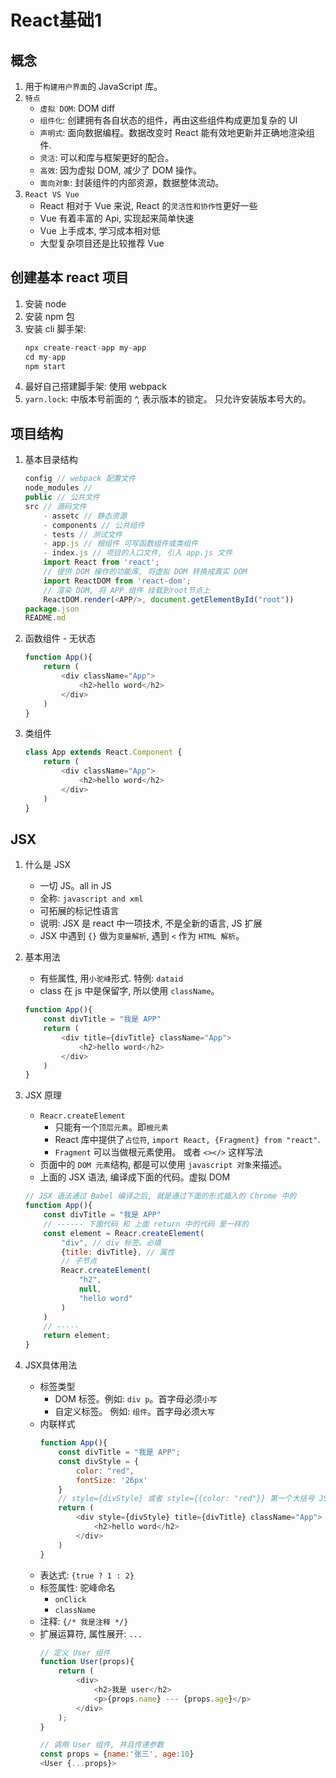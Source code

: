 # React基础1


## 概念
1. 用于`构建用户界面`的 JavaScript 库。
2. `特点`
    * `虚拟 DOM`:  DOM diff
    * `组件化`: 创建拥有各自状态的组件，再由这些组件构成更加复杂的 UI
    * `声明式`: 面向数据编程。数据改变时 React 能有效地更新并正确地渲染组件.
    * `灵活`: 可以和库与框架更好的配合。
    * `高效`: 因为虚拟 DOM, 减少了 DOM 操作。
    * `面向对象`: 封装组件的内部资源，数据整体流动。
3. `React VS Vue`
    * React 相对于 Vue 来说, React 的`灵活性和协作性`更好一些
    * Vue 有着丰富的 Api, 实现起来简单快速
    * Vue 上手成本, 学习成本相对低
    * 大型复杂项目还是比较推荐 Vue

## 创建基本 react 项目
1. 安装 node
2. 安装 npm 包
3. 安装 cli 脚手架: 
    ```javascript
    npx create-react-app my-app
    cd my-app
    npm start
    ```
4. 最好自己搭建脚手架: 使用 webpack
5. `yarn.lock`: 中版本号前面的 ^, 表示版本的锁定。 只允许安装版本号大的。


## 项目结构
1. 基本目录结构
    ```javascript
    config // webpack 配置文件
    node_modules // 
    public // 公共文件
    src // 源码文件
        - assetc // 静态资源
        - components // 公共组件
        - tests // 测试文件
        - app.js // 根组件 可写函数组件或类组件
        - index.js // 项目的入口文件, 引入 app.js 文件
        import React from 'react';
        // 提供 DOM 操作的功能库, 将虚拟 DOM 转换成真实 DOM
        import ReactDOM from 'react-dom';
        // 渲染 DOM, 将 APP 组件 挂载到root节点上
        ReactDOM.render(<APP/>, document.getElementById("root"))
    package.json
    README.md
    ```
2. 函数组件 - 无状态
    ```javascript
    function App(){
        return (
            <div className="App">
                <h2>hello word</h2>
            </div>
        )
    }
    ```
3. 类组件
    ```javascript
    class App extends React.Component {
        return (
            <div className="App">
                <h2>hello word</h2>
            </div>
        )
    }
    ```








## JSX
1. 什么是 JSX
    * 一切 JS。all in JS
    * 全称: `javascript and xml`
    * 可拓展的标记性语言
    * 说明: JSX 是 react 中一项技术, 不是全新的语言, JS 扩展
    * JSX 中遇到 `{}` 做为`变量解析`, 遇到 `<` 作为 `HTML 解析`。
2. 基本用法
    * 有些属性, 用`小驼峰`形式. 特例: `dataid`
    * class 在 js 中是保留字, 所以使用 `className`。
    ```javascript
    function App(){
        const divTitle = "我是 APP"
        return (
            <div title={divTitle} className="App">
                <h2>hello word</h2>
            </div>
        )
    }
    ```
3. JSX 原理
    * `Reacr.createElement`
        * 只能有一个`顶层元素`。即`根元素`
        * React 库中提供了`占位符`, `import React, {Fragment} from "react"`.
        * `Fragment` 可以当做根元素使用。 或者 `<></>` 这样写法
    * 页面中的 `DOM 元素`结构, 都是可以使用 `javascript 对象`来描述。
    * 上面的 JSX 语法, 编译成下面的代码。虚拟 DOM
    ```javascript
    // JSX 语法通过 Babel 编译之后, 就是通过下面的形式插入的 Chrome 中的
    function App(){
        const divTitle = "我是 APP"
        // ------ 下面代码 和 上面 return 中的代码 是一样的
        const element = Reacr.createElement(
            "div", // div 标签。必填
            {title: divTitle}, // 属性
            // 子节点
            Reacr.createElement(
                "h2",
                null,
                "hello word"
            )
        )
        // -----
        return element;
    }
    ```

4. JSX具体用法
    * 标签类型
        * DOM 标签。例如: `div p`。首字母必须`小写`
        * 自定义标签。 例如: `组件`。首字母必须`大写`
    * 内联样式
        ```javascript
        function App(){
            const divTitle = "我是 APP";
            const divStyle = {
                color: "red",
                fontSize: '26px'
            }
            // style={divStyle} 或者 style={{color: "red"}} 第一个大括号 JSX 解析
            return (
                <div style={divStyle} title={divTitle} className="App">
                    <h2>hello word</h2>
                </div>
            )
        }
        ```
    * 表达式: `{true ? 1 : 2}`
    * 标签属性: 驼峰命名
        * `onClick`
        * `className`
    * 注释: `{/* 我是注释 */}`
    * 扩展运算符, 属性展开: `...`
        ```javascript
        // 定义 User 组件
        function User(props){
            return (
                <div>
                    <h2>我是 user</h2>
                    <p>{props.name} --- {props.age}</p>
                </div>
            );
        }   

        // 调用 User 组件, 并且传递参数
        const props = {name:'张三', age:10}
        <User {...props}>
        ```
        








